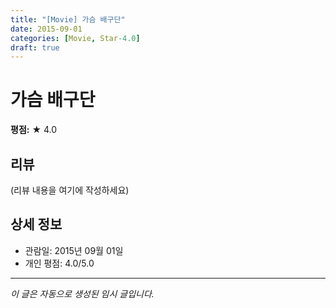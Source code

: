 ```yaml
---
title: "[Movie] 가슴 배구단"
date: 2015-09-01
categories: [Movie, Star-4.0]
draft: true
---
```


# 가슴 배구단

**평점:** ★ 4.0

## 리뷰

(리뷰 내용을 여기에 작성하세요)

## 상세 정보

- 관람일: 2015년 09월 01일
- 개인 평점: 4.0/5.0

---

*이 글은 자동으로 생성된 임시 글입니다.*
